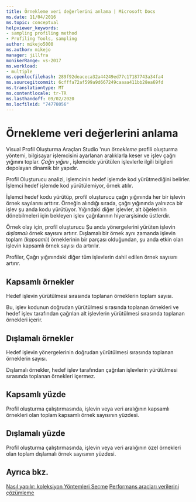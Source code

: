 ```yaml
---
title: Örnekleme veri değerlerini anlama | Microsoft Docs
ms.date: 11/04/2016
ms.topic: conceptual
helpviewer_keywords:
- sampling profiling method
- Profiling Tools, sampling
author: mikejo5000
ms.author: mikejo
manager: jillfra
monikerRange: vs-2017
ms.workload:
- multiple
ms.openlocfilehash: 289f92deaceca32a44249ed77c17187743a34fa4
ms.sourcegitcommit: 6cfffa72af599a9d667249caaaa411bb28ea69fd
ms.translationtype: MT
ms.contentlocale: tr-TR
ms.lasthandoff: 09/02/2020
ms.locfileid: "74778056"
---
```

# <a name="understand-sampling-data-values"></a>Örnekleme veri değerlerini anlama

Visual Profil Oluşturma Araçları Studio 'nun *örnekleme* profili oluşturma yöntemi, bilgisayar işlemcisini ayarlanan aralıklarla keser ve işlev çağrı yığınını toplar. *Çağrı yığını* , işlemcide yürütülen işlevlerle ilgili bilgileri depolayan dinamik bir yapıdır.

Profil Oluşturucu analizi, işlemcinin hedef işlemde kod yürütmediğini belirler. İşlemci hedef işlemde kod yürütülemiyor, örnek atılır.

İşlemci hedef kodu yürütüp, profil oluşturucu çağrı yığınında her bir işlevin örnek sayılarını arttırır. Örneğin alındığı sırada, çağrı yığınında yalnızca bir işlev şu anda kodu yürütüyor. Yığındaki diğer işlevler, alt öğelerinin dönebilmeleri için bekleyen işlev çağrılarının hiyerarşisinde üstlerdir.

Örnek olay için, profil oluşturucu Şu anda yönergelerini yürüten işlevin *dışlamalı* örnek sayısını artırır. Dışlamalı bir örnek aynı zamanda işlevin toplam (*kapsamlı*) örneklerinin bir parçası olduğundan, şu anda etkin olan işlevin kapsamlı örnek sayısı da artırılır.

 Profiler, Çağrı yığınındaki diğer tüm işlevlerin dahil edilen örnek sayısını artırır.

## <a name="inclusive-samples"></a>Kapsamlı örnekler

Hedef işlevin yürütülmesi sırasında toplanan örneklerin toplam sayısı.

Bu, işlev kodunun doğrudan yürütülmesi sırasında toplanan örnekleri ve hedef işlev tarafından çağrılan alt işlevlerin yürütülmesi sırasında toplanan örnekleri içerir.

## <a name="exclusive-samples"></a>Dışlamalı örnekler

Hedef işlevin yönergelerinin doğrudan yürütülmesi sırasında toplanan örneklerin sayısı.

Dışlamalı örnekler, hedef işlev tarafından çağrılan işlevlerin yürütülmesi sırasında toplanan örnekleri içermez.

## <a name="inclusive-percent"></a>Kapsamlı yüzde

Profil oluşturma çalıştırmasında, işlevin veya veri aralığının kapsamlı örnekleri olan toplam kapsamlı örnek sayısının yüzdesi.

## <a name="exclusive-percent"></a>Dışlamalı yüzde

Profil oluşturma çalıştırmasında, işlevin veya veri aralığının özel örnekleri olan toplam dışlamalı örnek sayısının yüzdesi.

## <a name="see-also"></a>Ayrıca bkz.

[Nasıl yapılır: koleksiyon Yöntemleri Seçme](../profiling/how-to-choose-collection-methods.md) 
 [Performans araçları verilerini çözümleme](../profiling/analyzing-performance-tools-data.md)
